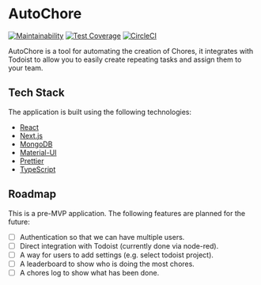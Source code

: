 # AutoChore

[![Maintainability](https://api.codeclimate.com/v1/badges/87aff158548341b6ca95/maintainability)](https://codeclimate.com/github/foxleigh81/autochore/maintainability)
[![Test Coverage](https://api.codeclimate.com/v1/badges/87aff158548341b6ca95/test_coverage)](https://codeclimate.com/github/foxleigh81/autochore/test_coverage)
[![CircleCI](https://circleci.com/gh/foxleigh81/autochore/tree/master.svg?style=svg)](https://circleci.com/gh/foxleigh81/autochore/tree/master)

AutoChore is a tool for automating the creation of Chores, it integrates with Todoist to allow you to easily
create repeating tasks and assign them to your team.

## Tech Stack

The application is built using the following technologies:

- [React](https://reactjs.org/)
- [Next.js](https://nextjs.org/)
- [MongoDB](https://www.mongodb.com/)
- [Material-UI](https://material-ui.com/)
- [Prettier](https://prettier.io/)
- [TypeScript](https://www.typescriptlang.org/)

## Roadmap

This is a pre-MVP application. The following features are planned for the future:

- [ ] Authentication so that we can have multiple users.  
- [ ] Direct integration with Todoist (currently done via node-red).  
- [ ] A way for users to add settings (e.g. select todoist project).  
- [ ] A leaderboard to show who is doing the most chores.  
- [ ] A chores log to show what has been done.